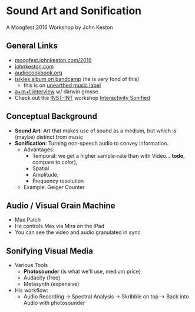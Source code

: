 Sound Art and Sonification
===================
A Moogfest 2016 Workshop by John Keston

## General Links
- [moogfest.johnkeston.com/2016](moogfest.johnkeston.com/2016)
- [johnkeston.com](http://johnkeston.com/)
- [audiocookbook.org](http://audiocookbook.org/)
- [isikles album on bandcamp](https://isikles.bandcamp.com/releases) (he is very fond of this)
    - this is on [unearthed music label](http://unearthedmusic.com/uem)
- [a+m+t interview](http://artmusictech.libsyn.com/podcast-096-john-keston) w/ darwin grosse
- Check out the [INST-INT](http://inst-int.com/2015/) workshop [Interactivity Sonified](http://instint.johnkeston.com/)

## Conceptual Background
- **Sound Art**: Art that makes use of sound as a medium, but which is (maybe) distinct from music 
- **Sonification**: Turning non-speech audio to convey information.  
    - Advantages: 
        - Temporal: we get a higher sample-rate than with Video... **todo**, compare to color), 
        - Spatial
        - Amplitude, 
        - Frequency resolution 
    - Example: Geiger Counter

## Audio / Visual Grain Machine
- Max Patch
- He controls Max via Mira on the iPad
- You can see the video and audio granulated in sync

## Sonifying Visual Media
- Various Tools
    - **Photosounder** (is what we'll use, medium price)
    - Audacity (free)
    - Metasynth (expensive)
- His workflow:
    - Audio Recording -> Spectral Analysis -> Skribble on top -> Back into Audio with photosounder


        


        
